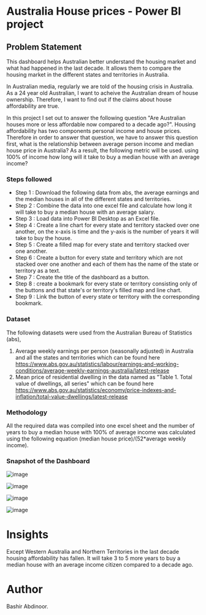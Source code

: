 
# Australia House prices - Power BI project

## Problem Statement

This dashboard helps Australian better understand the housing market and what had happened in the last decade. It allows them to compare the housing market in the different states and territories in Australia.

In Australian media, regularly we are told of the housing crisis in Australia. As a 24 year old Australian, I want to acheive the Australian dream of house ownership. Therefore, I want to find out if the claims about house affordability are true. 

In this project I set out to answer the following question "Are Australian houses more or less affordable now compared to a decade ago?". Housing affordability has two components personal income and house prices. Therefore in order to answer that question, we have to answer this question first, what is the relationship between average person income and median house price in Australia? As a result, the following metric will be used. using 100% of income how long will it take to buy a median house with an average income? 



### Steps followed 

- Step 1 : Download the following data from abs, the average earnings and the median houses in all of the different states and territories.
- Step 2 : Combine the data into one excel file and calculate how long it will take to buy a median house with an average salary.
- Step 3 : Load data into Power BI Desktop as an Excel file.
- Step 4 : Create a line chart for every state and territory stacked over one another, on the x-axis is time and the y-axis is the number of years it will take to buy the house.
- Step 5 : Create a filled map for every state and territory stacked over one another.
- Step 6 : Create a button for every state and territory which are not stacked over one another and each of them has the name of the state or territory as a text.
- Step 7 : Create the title of the dashboard as a button.
- Step 8 : create a bookmark for every state or territory consisting only of the buttons and that state's or territory's filled map and line chart.
- Step 9 : Link the button of every state or territory with the corresponding bookmark.


### Dataset

The following datasets were used from the Australian Bureau of Statistics (abs),
1. Average weekly earnings per person (seasonally adjusted) in Australia and all the states and territories which can be found here https://www.abs.gov.au/statistics/labour/earnings-and-working-conditions/average-weekly-earnings-australia/latest-release
2. Mean price of residential dwelling in the data named as "Table 1. Total value of dwellings, all series" which can be found here https://www.abs.gov.au/statistics/economy/price-indexes-and-inflation/total-value-dwellings/latest-release

### Methodology

All the required data was compiled into one excel sheet and the number of years to buy a median house with 100% of average income was calculated using the following equation (median house price)/(52*average weekly income).

### Snapshot of the Dashboard

![image](https://github.com/Theeprotagonist/Projects/assets/112685391/ed3f7a82-cc54-4ba9-a11a-756a63aa9bf2)

![image](https://github.com/Theeprotagonist/Projects/assets/112685391/34738e19-8271-4880-a009-698f5558668c)

![image](https://github.com/Theeprotagonist/Projects/assets/112685391/fdc2e6f3-b8bd-4cd7-82ce-890419dd3574)

![image](https://github.com/Theeprotagonist/Projects/assets/112685391/a6b8f9a5-e04a-49fb-9360-c3d0dd99c447)

# Insights
Except Western Australia and Northern Territories in the last decade housing affordability has fallen. It will take 3 to 5 more years to buy a median house with an average income citizen compared to a decade ago.

# Author
Bashir Abdinoor. 
